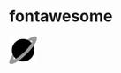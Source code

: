 # fontawesome

<img width="50px" src="https://github.com/LDexter/fontawesome/blob/main/planet-ringed-duotone.svg">
